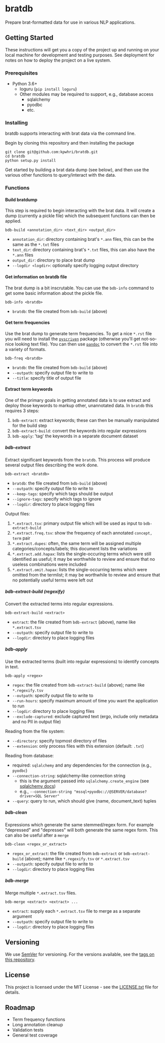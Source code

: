 # bratdb

Prepare brat-formatted data for use in various NLP applications.  

## Getting Started

These instructions will get you a copy of the project up and running on your local machine for development and testing purposes. See deployment for notes on how to deploy the project on a live system.

### Prerequisites

* Python 3.6+
    * loguru (`pip install loguru`) 
    * Other modules may be required to support, e.g., database access
        * sqlalchemy
        * pyodbc
        * etc.

### Installing

bratdb supports interacting with brat data via the command line.

Begin by cloning this repository and then installing the package

```
git clone git@github.com:kpwhri/bratdb.git
cd bratdb
python setup.py install
```

Get started by building a brat data dump (see below), and then use the various other functions to query/interact with the data.

### Functions

#### Build bratdump

This step is required to begin interacting with the brat data. It will create a dump (currently a pickle file) which the subsequent functions can then be applied.

```
bdb-build <annotation_dir> <text_dir> <output_dir>
```

* `annotation_dir`: directory containing brat's `*.ann` files, this can be the same as the `*.txt` files
* `text_dir`: directory containing brat's `*.txt` files, this can also have the `*.ann` files
* `output_dir`: directory to place brat dump
* `--logdir <logdir>`: optionally specify logging output directory

#### Get information on bratdb file

The brat dump is a bit inscrutable. You can use the `bdb-info` command to get some basic information about the pickle file.

```text
bdb-info <bratdb>
```
* `bratdb`: the file created from `bdb-build` (above)

#### Get term frequencies

Use the brat dump to generate term frequencies. To get a nice `*.rst` file you will need to install the [`pyscriven`](https://github.com/kpwhri/pyscriven) package (otherwise you'll get not-so-nice looking text file). You can then use [`pandoc`](https://pandoc.org/) to convert the `*.rst` file into a variety of formats.

```text
bdb-freq <bratdb>
``` 

* `bratdb`: the file created from `bdb-build` (above)
* `--outpath`: specify output file to write to
* `--title`: specify title of output file

#### Extract term keywords

One of the primary goals in getting annotated data is to use extract and deploy those keywords to markup other, unannotated data. In `bratdb` this requires 3 steps:

1. `bdb-extract`: extract keywords; these can then be manually manipulated for the build step
1. `bdb-extract-build`: convert the keywords into regular expressions
1. `bdb-apply`: 'tag' the keywords in a separate document dataset 

##### bdb-extract
Extract significant keywords from the `bratdb`. This process will produce several output files describing the work done.


```text
bdb-extract <bratdb>
``` 

* `bratdb`: the file created from `bdb-build` (above)
* `--outpath`: specify output file to write to
* `--keep-tags`: specify which tags should be output
* `--ignore-tags`: specify which tags to ignore
* `--logdir`: directory to place logging files 

Output files:
1. `*.extract.tsv`: primary output file which will be used as input to `bdb-extract-build`
2. `*.extract.freq.tsv`: show the frequency of each annotated `concept, term` pair
3. `*.extract.dupes`: often, the same term will be assigned multiple categories/concepts/labels; this document lists the variations
4. `*.extract.add.hapax`: lists the single-occuring terms which were still identified as useful; it may be worthwhile to review and ensure that no useless combinations were included
5. `*.extract.omit.hapax`: lists the single-occurring terms which were omitted from the termlist; it may be worthwhile to review and ensure that no potentially useful terms were left out


##### bdb-extract-build (regexify)
Convert the extracted terms into regular expressions.

```text
bdb-extract-build <extract>
``` 

* `extract`: the file created from `bdb-extract` (above), name like `*.extract.tsv`
* `--outpath`: specify output file to write to
* `--logdir`: directory to place logging files 

##### bdb-apply
Use the extracted terms (built into regular expressions) to identify concepts in text.

```text
bdb-apply <regex>
``` 

* `regex`: the file created from `bdb-extract-build` (above); name like `*.regexify.tsv` 
* `--outpath`: specify output file to write to
* `--run-hours`: specify maximum amount of time you want the application to run
* `--logdir`: directory to place logging files 
* `--exclude-captured`: exclude captured text (ergo, include only metadata and no PII in output file)

Reading from the file system:
* `--directory`: specify topmost directory of files
* `--extension`: only process files with this extension (default: `.txt`)

Reading from database:
* required: `sqlalchemy` and any dependencies for the connection (e.g., `pyodbc`)
* `--connection-string`: sqlalchemy-like connection string
    * this is the argument passed into `sqlalchemy.create_engine` (see [sqlalchemy docs](https://docs.sqlalchemy.org/en/13/core/engines.html))
    * e.g., `--connection-string "mssql+pyodbc://@SERVER/database?driver=SQL Server"`
* `--query`: query to run, which should give (name, document_text) tuples

##### bdb-clean
Expressions which generate the same stemmed/regex form. For example "depressed" and "depresses" will both generate the same regex form. This can also be useful after a `merge`

```text
bdb-clean <regex_or_extract>
``` 

* `regex_or_extract`: the file created from `bdb-extract` or `bdb-extract-build` (above); name like `*.regexify.tsv` or `*.extract.tsv`  
* `--outpath`: specify output file to write to
* `--logdir`: directory to place logging files 

##### bdb-merge
Merge multiple `*.extract.tsv` files.

```text
bdb-merge <extract> <extract> ...
``` 

* `extract`: supply each `*.extract.tsv` file to merge as a separate argument   
* `--outpath`: specify output file to write to
* `--logdir`: directory to place logging files 


## Versioning

We use [SemVer](http://semver.org/) for versioning. For the versions available, see the [tags on this repository](https://github.com/kpwhri/bratdb/tags). 


## License

This project is licensed under the MIT License - see the [LICENSE.txt](LICENSE.txt) file for details.


## Roadmap

* Term frequency functions
* Long annotation cleanup
* Validation tests
* General test coverage
